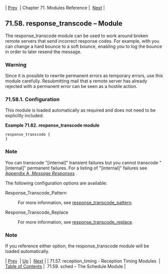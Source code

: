 | [Prev](modules.reception_timing)  | Chapter 71. Modules Reference |  [Next](modules.sched) |

## 71.58. response_transcode – Module

<a class="indexterm" name="idp22776224"></a>

The response_transcode module can be used to work around broken remote servers that send incorrect response codes. For example, with you can change a hard bounce to a soft bounce, enabling you to log the bounce in order to later resend the message.

### Warning

Since it is possible to rewrite permanent errors as temporary errors, use this module carefully. Resubmitting mail that a remote server has already rejected with a permanent error can be seen as a hostile action.

### 71.58.1. Configuration

This module is loaded automatically as required and does not need to be explicitly included.

<a name="example.response_transcode.3"></a>

**Example 71.82. response_transcode module**

```
response_transcode {
}
```

### Note

You can transcode "[internal]" transient failures but you cannot transcode "[internal]" permanent failures. For a listing of "[internal]" failures see [Appendix A, *Message Responses*](message_responses "Appendix A. Message Responses") .

The following configuration options are available:

<dl className="variablelist">

<dt>Response_Transcode_Pattern</dt>

<dd>

For more information, see [response_transcode_pattern](conf.ref.response_transcode_pattern "response_transcode_pattern").

</dd>

<dt>Response_Transcode_Replace</dt>

<dd>

For more information, see [response_transcode_replace](conf.ref.response_transcode_replace "response_transcode_replace").

</dd>

</dl>

### Note

If you reference either option, the response_transcode module will be loaded automatically.

| [Prev](modules.reception_timing)  | [Up](modules) |  [Next](modules.sched) |
| 71.57. reception_timing - Reception Timing Modules  | [Table of Contents](index) |  71.59. sched – The Schedule Module |

